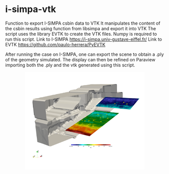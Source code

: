 # i-simpa-vtk
Function to export I-SIMPA csbin data to VTK
It manipulates the content of the csbin results using function from libsimpa and export it into VTK
The script uses the library EVTK to create the VTK files.
Numpy is required to run this script.
Link to I-SIMPA https://i-simpa.univ-gustave-eiffel.fr/
Link to EVTK https://github.com/paulo-herrera/PyEVTK

After running the case on I-SIMPA, one can export the scene to obtain a .ply of the geometry simulated.
The display can then be refined on Paraview importing both the .ply and the vtk generated using this script.

<center>
<img src="/doc/exemple_paraview_auditorium.png" alt="Paraview Rendering of I-SIMPA Auditorium Tutorial" width="75%" title="Paraview Rendering of after VTK import">
</center>
